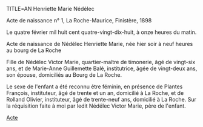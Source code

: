 TITLE=AN Henriette Marie Nédélec

Acte de naissance n° 1,  La Roche-Maurice, Finistère, 1898

Le quatre février mil huit cent quatre-vingt-dix-huit, à onze heures du matin.

Acte de naissance de Nédélec Henriette Marie, née hier soir à neuf heures au bourg de La Roche

Fille de Nédélec Victor Marie, quartier-maître de timonerie, âgé de vingt-six ans, et de Marie-Anne Guillemette Balé, institutrice, âgée de vingt-deux ans, son épouse, domiciliés au Bourg de La Roche.

Le sexe de l'enfant a été reconnu être féminin, en présence de Plantes François, instituteur, âgé de trente et un an, domicilié à La Roche, et de Rolland Olivier, instituteur, âgé de trente-neuf ans, domicilié à La Roche. Sur la réquisition faite à moi par ledit Nédélec Victor Marie, père de l'enfant.

<a href="https://adecang.github.io/gen/la_roche_maurice/media/1898_0204_AN1_henriette_marie_nedelec.jpg">Acte</a>

